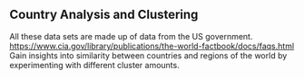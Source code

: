 ## Country Analysis and Clustering
All these data sets are made up of data from the US government. https://www.cia.gov/library/publications/the-world-factbook/docs/faqs.html  
Gain insights into similarity between countries and regions of the world by experimenting with different cluster amounts.
